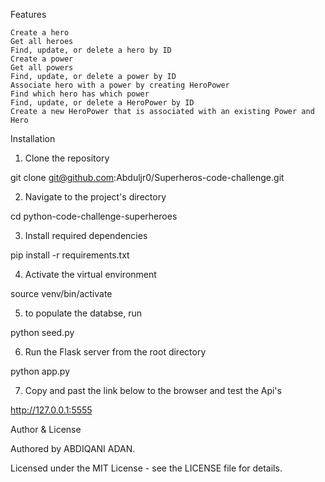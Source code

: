 Features

    Create a hero
    Get all heroes
    Find, update, or delete a hero by ID
    Create a power
    Get all powers
    Find, update, or delete a power by ID
    Associate hero with a power by creating HeroPower
    Find which hero has which power
    Find, update, or delete a HeroPower by ID
    Create a new HeroPower that is associated with an existing Power and Hero

Installation
1. Clone the repository

git clone git@github.com:Abduljr0/Superheros-code-challenge.git

2. Navigate to the project's directory

cd python-code-challenge-superheroes

3. Install required dependencies

pip install -r requirements.txt

4. Activate the virtual environment

source venv/bin/activate

5. to populate the databse, run

python seed.py

6. Run the Flask server from the root directory

python app.py

7. Copy and past the link below to the browser and test the Api's

http://127.0.0.1:5555

Author & License

Authored by ABDIQANI ADAN.

Licensed under the MIT License - see the LICENSE file for details.